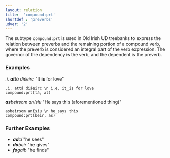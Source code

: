 ```yaml
---
layout: relation
title:  'compound:prt'
shortdef : 'preverbs'
udver: '2'
---
```


The subtype `compound:prt` is used in Old Irish UD treebanks to express the relation between preverbs and the remaining portion of a compound verb, where the preverb is considered an integral part of the verb expression. The governor of the dependency is the verb, and the dependent is the preverb.

### Examples

_.i. <b>at</b>tá diṡeirc_ "It <b>is</b> for love"

~~~ sdparse
.i. attá diṡeirc \n i.e. it_is for love
compound:prt(tá, at)
~~~

_<b>as</b>beirsom anísiu_ "He says this (aforementioned thing)"

~~~ sdparse
asbeirsom anísiu \n he_says this
compound:prt(beir, as)
~~~

### Further Examples

* _<b>ad</b>cí_ "he sees"
* _<b>do</b>beir_ "he gives"
* _<b>fo</b>gaib_ "he finds"
<!-- Interlanguage links updated Po 11. listopadu 2024, 20:10:38 CET -->
